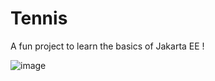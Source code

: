 # Tennis

A fun project to learn the basics of Jakarta EE !

![image](https://user-images.githubusercontent.com/106018404/230019665-86b25307-2176-453e-962e-1134fef50584.png)
